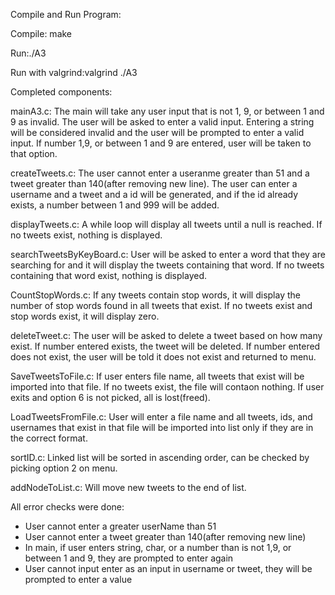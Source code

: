 
Compile and Run Program: 

Compile: make

Run:./A3

Run with valgrind:valgrind ./A3

Completed components:

mainA3.c: The main will take any user input that is not 1, 9, or between 1 and 9 as invalid. The user will
be asked to enter a valid input. Entering a string will be considered invalid and the user will be prompted to 
enter a valid input. If number 1,9, or between 1 and 9 are entered, user will be taken to that option.

createTweets.c: The user cannot enter a useranme greater than 51 and a tweet greater than 140(after removing new line).
The user can enter a username and a tweet and a id will be generated, and if the id already exists, a number between 1 and 999 
will be added.

displayTweets.c: A while loop will display all tweets until a null is reached. If no tweets exist, nothing is displayed.

searchTweetsByKeyBoard.c: User will be asked to enter a word that they are searching for and it will display the tweets containing
that word. If no tweets containing that word exist, nothing is displayed.

CountStopWords.c: If any tweets contain stop words, it will display the number of stop words found in all tweets that exist.
If no tweets exist and stop words exist, it will display zero.

deleteTweet.c: The user will be asked to delete a tweet based on how many exist. If number entered exists, the tweet will be deleted. If number entered does not exist, the user will be told it does not exist and returned to menu.

SaveTweetsToFile.c: If user enters file name, all tweets that exist will be imported into that file. If no tweets exist, the file 
will contaon nothing. If user exits and option 6 is not picked, all is lost(freed).

LoadTweetsFromFile.c: User will enter a file name and all tweets, ids, and usernames that exist in that file will be imported
into list only if they are in the correct format.

sortID.c: Linked list will be sorted in ascending order, can be checked by picking option 2 on menu.

addNodeToList.c: Will move new tweets to the end of list.


All error checks were done:
- User cannot enter a greater userName than 51
- User cannot enter a tweet greater than 140(after removing new line)
- In main, if user enters string, char, or a number than is not 1,9, or between 1 and 9, they are prompted to enter again
- User cannot input enter as an input in username or tweet, they will be prompted to enter a value







